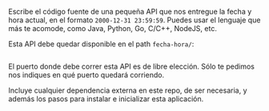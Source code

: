 Escribe el código fuente de una pequeña API que nos entregue la fecha y hora actual, en el formato `2000-12-31 23:59:59`. Puedes usar el lenguaje que más te acomode, como Java, Python, Go, C/C++, NodeJS, etc.

Esta API debe quedar disponible en el path `fecha-hora/`:

```respuesta
```

El puerto donde debe correr esta API es de libre elección. Sólo te pedimos nos indiques en qué puerto quedará corriendo.

Incluye cualquier dependencia externa en este repo, de ser necesaria, y además los pasos para instalar e inicializar esta aplicación.
